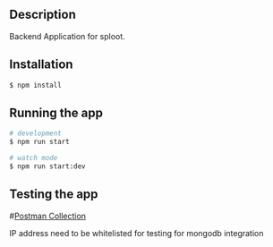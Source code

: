## Description

Backend Application for sploot.

## Installation

```bash
$ npm install
```

## Running the app

```bash
# development
$ npm run start

# watch mode
$ npm run start:dev
```
## Testing the app
#[Postman Collection](https://www.postman.com/joint-operations-administrator-16044993/workspace/sploot-backend/collection/27709770-a42db5c8-528d-4eca-98dd-2d10832e8af8?action=share&creator=27709770)

IP address need to be whitelisted for testing for mongodb integration
